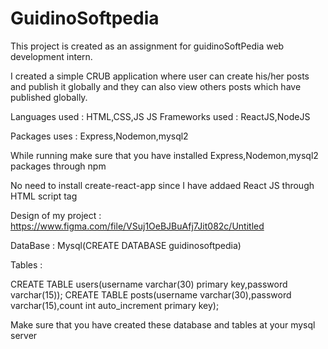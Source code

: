 # GuidinoSoftpedia
This project is created as an assignment for guidinoSoftPedia web development intern.

I created a simple CRUB application where user can create his/her posts and publish it globally and 
they can also view others posts which have published globally.

Languages used : HTML,CSS,JS
JS Frameworks used : ReactJS,NodeJS

Packages uses : Express,Nodemon,mysql2

While running make sure that you have installed Express,Nodemon,mysql2 packages through npm

No need to install create-react-app since I have addaed React JS through HTML script tag

Design of my project : https://www.figma.com/file/VSuj1OeBJBuAfj7Jit082c/Untitled

DataBase : Mysql(CREATE DATABASE guidinosoftpedia)

Tables :

CREATE TABLE users(username varchar(30) primary key,password varchar(15));
CREATE TABLE posts(username varchar(30),password varchar(15),count int auto_increment primary key);


Make sure that you have created these database and tables at your mysql server
